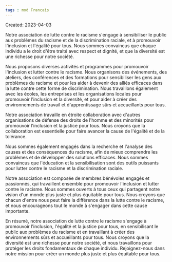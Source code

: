 ```yaml
---
tags : mod Francais
---
```

Created: 2023-04-03

Notre association de lutte contre le racisme s'engage à sensibiliser le public aux problèmes du racisme et de la discrimination raciale, et à promouvoir l'inclusion et l'égalité pour tous. Nous sommes convaincus que chaque individu a le droit d'être traité avec respect et dignité, et que la diversité est une richesse pour notre société.

Nous proposons diverses activités et programmes pour promouvoir l'inclusion et lutter contre le racisme. Nous organisons des événements, des ateliers, des conférences et des formations pour sensibiliser les gens aux problèmes du racisme et pour les aider à devenir des alliés efficaces dans la lutte contre cette forme de discrimination. Nous travaillons également avec les écoles, les entreprises et les organisations locales pour promouvoir l'inclusion et la diversité, et pour aider à créer des environnements de travail et d'apprentissage sûrs et accueillants pour tous.

Notre association travaille en étroite collaboration avec d'autres organisations de défense des droits de l'homme et des minorités pour promouvoir l'inclusion et la justice pour tous. Nous croyons que la collaboration est essentielle pour faire avancer la cause de l'égalité et de la tolérance.

Nous sommes également engagés dans la recherche et l'analyse des causes et des conséquences du racisme, afin de mieux comprendre les problèmes et de développer des solutions efficaces. Nous sommes convaincus que l'éducation et la sensibilisation sont des outils puissants pour lutter contre le racisme et la discrimination raciale.

Notre association est composée de membres bénévoles engagés et passionnés, qui travaillent ensemble pour promouvoir l'inclusion et lutter contre le racisme. Nous sommes ouverts à tous ceux qui partagent notre vision d'un monde plus juste et plus équitable pour tous. Nous croyons que chacun d'entre nous peut faire la différence dans la lutte contre le racisme, et nous encourageons tout le monde à s'engager dans cette cause importante.

En résumé, notre association de lutte contre le racisme s'engage à promouvoir l'inclusion, l'égalité et la justice pour tous, en sensibilisant le public aux problèmes du racisme et en travaillant à créer des environnements sûrs et accueillants pour tous. Nous croyons que la diversité est une richesse pour notre société, et nous travaillons pour protéger les droits fondamentaux de chaque individu. Rejoignez-nous dans notre mission pour créer un monde plus juste et plus équitable pour tous.